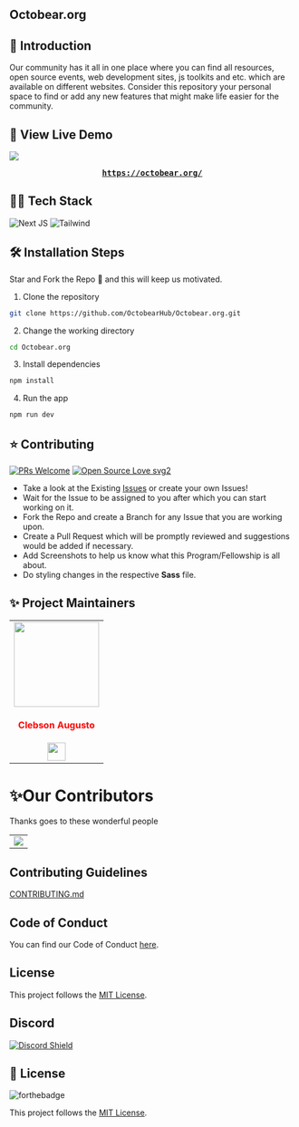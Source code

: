## Octobear.org

## 📌 Introduction

Our community has it all in one place where you can find all resources, open source events, web development sites, js toolkits and etc. which are available on different websites. Consider this repository your personal space to find or add any new features that might make life easier for the community.

##  🚀 View Live Demo
<img src="https://img.shields.io/badge/website-up-greene" />
<pre><center><a href="https://octobear.org/"><b>https://octobear.org/</b></a></center></pre>

## 👨‍💻 Tech Stack
![Next JS](https://img.shields.io/badge/Next-black?style=for-the-badge&logo=next.js&logoColor=white)
![Tailwind](https://img.shields.io/badge/Tailwind_CSS-38B2AC?style=for-the-badge&logo=tailwind-css&logoColor=white)

## 🛠️ Installation Steps
Star and Fork the Repo 🌟 and this will keep us motivated.

1. Clone the repository

```bash
git clone https://github.com/OctobearHub/Octobear.org.git
```

2. Change the working directory

```bash
cd Octobear.org
```

3. Install dependencies

```bash
npm install
```

4. Run the app

```bash
npm run dev
```

## ⭐ Contributing
[![PRs Welcome](https://img.shields.io/badge/PRs-welcome-brightgreen.svg?style=flat-square)](http://makeapullrequest.com)
[![Open Source Love svg2](https://badges.frapsoft.com/os/v2/open-source.svg?v=103)](https://github.com/ellerbrock/open-source-badges/)

- Take a look at the Existing [Issues](https://github.com/OctobearHub/octobear.org/issues) or create your own Issues!
- Wait for the Issue to be assigned to you after which you can start working on it.
- Fork the Repo and create a Branch for any Issue that you are working upon.
- Create a Pull Request which will be promptly reviewed and suggestions would be added if necessary.
- Add Screenshots to help us know what this Program/Fellowship is all about.
- Do styling changes in the respective **Sass** file.


## ✨ Project Maintainers

<table>
<tr>
<td align="center"><a href="https://github.com/clebsonf"><img src="https://avatars.githubusercontent.com/u/43012757?v=4" width=150px height=150px /></a></br> <h4 style="color:red;">Clebson Augusto</h4>
<a href="https://www.linkedin.com/in/fclebson/"><img src="https://img.icons8.com/fluency/50/000000/linkedin.png" width="32px" height="32px"></a>
</tr>
</table>


# ✨Our Contributors

Thanks goes to these wonderful people

<!-- ALL-CONTRIBUTORS-LIST:START - Do not remove or modify this section -->
<table>
	<tr>
		<td>
      <a href="https://github.com/OctobearHub/octobear.org/graphs/contributors">
        <img src="https://contrib.rocks/image?repo=OctobearHub/octobear.org" />
      </a>
		</td>
	</tr>
</table>

## Contributing Guidelines

[CONTRIBUTING.md](/CONTRIBUTING.md)

## Code of Conduct

You can find our Code of Conduct [here](/CODE_OF_CONDUCT.md).

## License

This project follows the [MIT License](/LICENSE).

## Discord

[![Discord Shield](https://discordapp.com/api/guilds/1025017871966941205/widget.png?style=shield)](https://discord.com/invite/6hacRDmfxZ)


## 📃 License

![forthebadge](https://forthebadge.com/images/badges/built-with-love.svg)

This project follows the [MIT License](/LICENSE).
